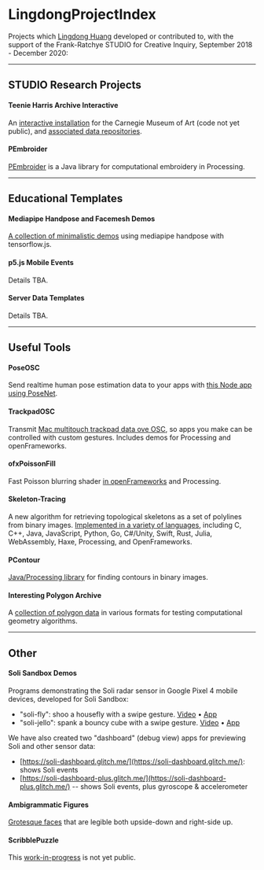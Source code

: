 # LingdongProjectIndex

Projects which [Lingdong Huang](https://github.com/LingDong-) developed or contributed to, with the support of the Frank-Ratchye STUDIO for Creative Inquiry, September 2018 - December 2020: 

---

## STUDIO Research Projects

#### Teenie Harris Archive Interactive

An [interactive installation](https://github.com/LingDong-/THP) for the Carnegie Museum of Art (code not yet public), and [associated data repositories](https://github.com/CreativeInquiry/TeenieHarrisProject).

#### PEmbroider

[PEmbroider](https://github.com/CreativeInquiry/PEmbroider) is a Java library for computational embroidery in Processing.

---

## Educational Templates

#### Mediapipe Handpose and Facemesh Demos

[A collection of minimalistic demos](https://github.com/LingDong-/handpose-facemesh-demos) using mediapipe handpose with tensorflow.js.

#### p5.js Mobile Events

Details TBA.

#### Server Data Templates

Details TBA.



--- 
## Useful Tools

#### PoseOSC

Send realtime human pose estimation data to your apps with [this Node app using PoseNet](https://github.com/LingDong-/PoseOSC).

#### TrackpadOSC

Transmit [Mac multitouch trackpad data ove OSC](https://github.com/LingDong-/TrackpadOSC), so apps you make can be controlled with custom gestures. Includes demos for Processing and openFrameworks.


#### ofxPoissonFill

Fast Poisson blurring shader [in openFrameworks](https://github.com/LingDong-/ofxPoissonFill) and Processing.

#### Skeleton-Tracing

A new algorithm for retrieving topological skeletons as a set of polylines from binary images. [Implemented in a variety of languages](https://github.com/LingDong-/skeleton-tracing), including C, C++, Java, JavaScript, Python, Go, C#/Unity, Swift, Rust, Julia, WebAssembly, Haxe, Processing, and OpenFrameworks.

#### PContour

[Java/Processing library](https://github.com/LingDong-/PContour) for finding contours in binary images.


#### Interesting Polygon Archive

A [collection of polygon data](https://github.com/LingDong-/interesting-polygon-archive) in various formats for testing computational geometry algorithms.


---

## Other

#### Soli Sandbox Demos

Programs demonstrating the Soli radar sensor in Google Pixel 4 mobile devices, developed for Soli Sandbox: 

* "soli-fly": shoo a housefly with a swipe gesture. [Video](https://vimeo.com/448186906) • [App](https://soli-fly.glitch.me/)
* "soli-jello": spank a bouncy cube with a swipe gesture. [Video](https://vimeo.com/448186018) • [App](https://soli-jello.glitch.me/)

We have also created two "dashboard" (debug view) apps for previewing Soli and other sensor data: 
* [https://soli-dashboard.glitch.me/](https://soli-dashboard.glitch.me/): shows Soli events
* [https://soli-dashboard-plus.glitch.me/](https://soli-dashboard-plus.glitch.me/) -- shows Soli events, plus gyroscope & accelerometer


#### Ambigrammatic Figures

[Grotesque faces](https://a2p.bitmark.com/v2/artworks/326c6e057e5bd48c5edae92e7143085170d61a9de0d1699b2884c0adda89b49dd623542aa60575eba3a4b27e23b4cc96403d1a39743f835b28b7d7410691ef89) that are legible both upside-down and right-side up.


#### ScribblePuzzle

This [work-in-progress](https://github.com/LingDong-/scribblepuzzle) is not yet public.


